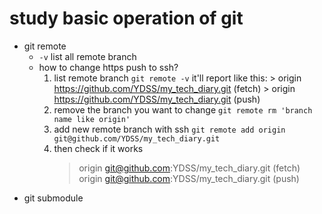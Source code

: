 # study basic operation of git

- git remote
    - `-v` list all remote branch
    - how to change https push to ssh?
        1. list remote branch
            `git remote -v` 
            it'll report like this:
                > origin    https://github.com/YDSS/my_tech_diary.git (fetch)
                > origin  https://github.com/YDSS/my_tech_diary.git (push)
        2. remove the branch you want to change
            `git remote rm 'branch name like origin'`
        3. add new remote branch with ssh
            `git remote add origin git@github.com/YDSS/my_tech_diary.git`
        4. then check if it works
           > origin   git@github.com:YDSS/my_tech_diary.git (fetch)
           > origin   git@github.com:YDSS/my_tech_diary.git (push)
- git submodule

